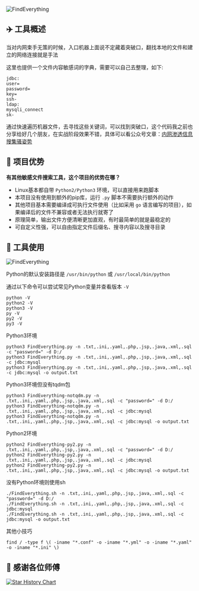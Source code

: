 ![FindEverything](https://socialify.git.ci/AabyssZG/FindEverything/image?description=1&descriptionEditable=%E5%86%85%E7%BD%91%E6%B8%97%E9%80%8F%E8%BF%87%E7%A8%8B%E4%B8%AD%E6%90%9C%E5%AF%BB%E6%8C%87%E5%AE%9A%E6%96%87%E4%BB%B6%E5%86%85%E5%AE%B9%EF%BC%8C%E4%BB%8E%E8%80%8C%E6%89%BE%E5%88%B0%E7%AA%81%E7%A0%B4%E5%8F%A3%E7%9A%84%E4%B8%80%E6%AC%BE%E5%B0%8F%E5%B7%A5%E5%85%B7&font=Rokkitt&forks=1&issues=1&language=1&logo=https%3A%2F%2Favatars.githubusercontent.com%2Fu%2F54609266%3Fv%3D4&name=1&owner=1&pattern=Charlie%20Brown&stargazers=1&theme=Dark)

## ✈️ 工具概述

当对内网束手无策的时候，入口机器上面说不定藏着突破口，翻找本地的文件和建立的网络连接就是手法

这里也提供一个文件内容敏感词的字典，需要可以自己去整理，如下:

```
jdbc:
user=
password=
key=
ssh-
ldap:
mysqli_connect
sk-
```

通过快速遍历机器文件，去寻找这些关键词，可以找到突破口，这个代码我之前也分享给好几个朋友，在实战阶段效果不错，具体可以看公众号文章：[内网渗透信息搜集骚姿势](https://mp.weixin.qq.com/s/GkK4AgXsqng6OLAGs45MUg)

## 🚨 项目优势

**有其他敏感文件搜索工具，这个项目的优势在哪？**

- Linux基本都自带 `Python2/Python3` 环境，可以直接用来跑脚本
- 本项目没有使用到额外的pip库，运行 `.py` 脚本不需要执行额外的动作
- 其他项目基本需要编译成可执行文件使用（比如采用 `go` 语言编写的项目），如果编译后的文件不兼容或者无法执行就寄了
- 原理简单，输出文件方便清晰更加直观，有时最简单的就是最稳定的
- 可自定义性强，可以自由指定文件后缀名、搜寻内容以及搜寻目录

## 🐉 工具使用

![FindEverything](./pic/FindEverything.png)

Python的默认安装路径是 `/usr/bin/python` 或 `/usr/local/bin/python`

通过以下命令可以尝试常见Python变量并查看版本 `-V`

```
python -V
python2 -V
python3 -V
py -V
py2 -V
py3 -V
```

Python3环境

```
python3 FindEverything.py -n .txt,.ini,.yaml,.php,.jsp,.java,.xml,.sql -c "password=" -d D:/
python3 FindEverything.py -n .txt,.ini,.yaml,.php,.jsp,.java,.xml,.sql -c jdbc:mysql
python3 FindEverything.py -n .txt,.ini,.yaml,.php,.jsp,.java,.xml,.sql -c jdbc:mysql -o output.txt
```

Python3环境但没有tqdm包

```
python3 FindEverything-notqdm.py -n .txt,.ini,.yaml,.php,.jsp,.java,.xml,.sql -c "password=" -d D:/
python3 FindEverything-notqdm.py -n .txt,.ini,.yaml,.php,.jsp,.java,.xml,.sql -c jdbc:mysql
python3 FindEverything-notqdm.py -n .txt,.ini,.yaml,.php,.jsp,.java,.xml,.sql -c jdbc:mysql -o output.txt
```

Python2环境

```
python2 FindEverything-py2.py -n .txt,.ini,.yaml,.php,.jsp,.java,.xml,.sql -c "password=" -d D:/
python2 FindEverything-py2.py -n .txt,.ini,.yaml,.php,.jsp,.java,.xml,.sql -c jdbc:mysql
python2 FindEverything-py2.py -n .txt,.ini,.yaml,.php,.jsp,.java,.xml,.sql -c jdbc:mysql -o output.txt
```

没有Python环境则使用sh

```
./FindEverything.sh -n .txt,.ini,.yaml,.php,.jsp,.java,.xml,.sql -c "password=" -d D:/
./FindEverything.sh -n .txt,.ini,.yaml,.php,.jsp,.java,.xml,.sql -c jdbc:mysql
./FindEverything.sh -n .txt,.ini,.yaml,.php,.jsp,.java,.xml,.sql -c jdbc:mysql -o output.txt
```

其他小技巧

```
find / -type f \( -iname "*.conf" -o -iname "*.yml" -o -iname "*.yaml" -o -iname "*.ini" \)
```

## 🙏 感谢各位师傅

[![Star History Chart](https://api.star-history.com/svg?repos=AabyssZG/FindEverything&type=Date)](https://star-history.com/#AabyssZG/FindEverything&Date)
